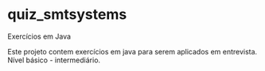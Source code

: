 # quiz_smtsystems
Exercícios em Java

Este projeto contem exercícios em java para serem aplicados em entrevista. Nível básico - intermediário.
